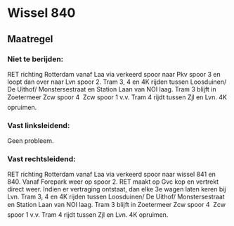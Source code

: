 # Wissel 840
## Maatregel
### Niet te berijden:
RET richting Rotterdam vanaf Laa via verkeerd spoor naar Pkv  spoor 3 en loopt dan over naar Lvn spoor 2.
Tram 3, 4 en 4K rijden tussen Loosduinen/ De Uithof/ Monstersestraat en Station Laan van NOI laag.
Tram 3 blijft in Zoetermeer Zcw spoor 4  Zcw spoor 1 v.v.
Tram 4 rijdt tussen Zjl en Lvn.
4K opruimen.
### Vast linksleidend:
Geen probleem.
### Vast rechtsleidend:
RET richting Rotterdam vanaf Laa via verkeerd spoor naar wissel 841 en 840. Vanaf Forepark weer op spoor 2. RET maakt op Gvc kop en vertrekt direct weer. Indien er vertraging ontstaat, dan elke 3e wagen laten keren bij Lvn.
Tram 3, 4 en 4K rijden tussen Loosduinen/ De Uithof/ Monstersestraat en Station Laan van NOI laag.
Tram 3 blijft in Zoetermeer Zcw spoor 4  Zcw spoor 1 v.v.
Tram 4 rijdt tussen Zjl en Lvn.
4K opruimen.